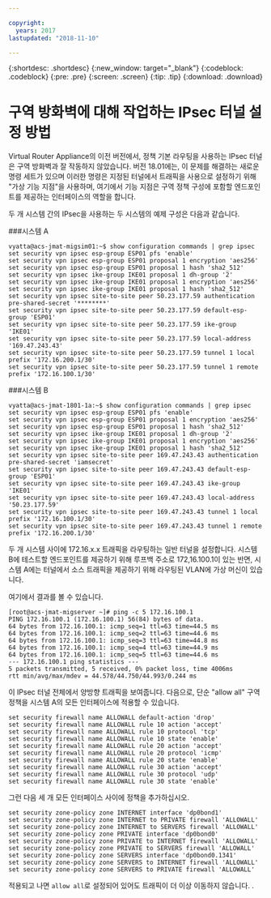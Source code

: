 ```yaml
---

copyright:
  years: 2017
lastupdated: "2018-11-10"

---
```


{:shortdesc: .shortdesc}
{:new_window: target="_blank"}
{:codeblock: .codeblock}
{:pre: .pre}
{:screen: .screen}
{:tip: .tip}
{:download: .download}

# 구역 방화벽에 대해 작업하는 IPsec 터널 설정 방법
Virtual Router Appliance의 이전 버전에서, 정책 기본 라우팅을 사용하는 IPsec 터널은 구역 방화벽과 잘 작동하지 않았습니다. 버전 18.01에는, 이 문제를 해결하는 새로운 명령 세트가 있으며 이러한 명령은 지정된 터널에서 트래픽을 사용으로 설정하기 위해 "가상 기능 지점"을 사용하며, 여기에서 기능 지점은 구역 정책 구성에 포함할 엔드포인트를 제공하는 인터페이스의 역할을 합니다. 

두 개 시스템 간의 IPsec을 사용하는 두 시스템의 예제 구성은 다음과 같습니다. 

###시스템 A
```
vyatta@acs-jmat-migsim01:~$ show configuration commands | grep ipsec
set security vpn ipsec esp-group ESP01 pfs 'enable'
set security vpn ipsec esp-group ESP01 proposal 1 encryption 'aes256'
set security vpn ipsec esp-group ESP01 proposal 1 hash 'sha2_512'
set security vpn ipsec ike-group IKE01 proposal 1 dh-group '2'
set security vpn ipsec ike-group IKE01 proposal 1 encryption 'aes256'
set security vpn ipsec ike-group IKE01 proposal 1 hash 'sha2_512'
set security vpn ipsec site-to-site peer 50.23.177.59 authentication pre-shared-secret '********'
set security vpn ipsec site-to-site peer 50.23.177.59 default-esp-group 'ESP01'
set security vpn ipsec site-to-site peer 50.23.177.59 ike-group 'IKE01'
set security vpn ipsec site-to-site peer 50.23.177.59 local-address '169.47.243.43'
set security vpn ipsec site-to-site peer 50.23.177.59 tunnel 1 local prefix '172.16.200.1/30'
set security vpn ipsec site-to-site peer 50.23.177.59 tunnel 1 remote prefix '172.16.100.1/30'
```

###시스템 B
```
vyatta@acs-jmat-1801-1a:~$ show configuration commands | grep ipsec
set security vpn ipsec esp-group ESP01 pfs 'enable'
set security vpn ipsec esp-group ESP01 proposal 1 encryption 'aes256'
set security vpn ipsec esp-group ESP01 proposal 1 hash 'sha2_512'
set security vpn ipsec ike-group IKE01 proposal 1 dh-group '2'
set security vpn ipsec ike-group IKE01 proposal 1 encryption 'aes256'
set security vpn ipsec ike-group IKE01 proposal 1 hash 'sha2_512'
set security vpn ipsec site-to-site peer 169.47.243.43 authentication pre-shared-secret 'iamsecret'
set security vpn ipsec site-to-site peer 169.47.243.43 default-esp-group 'ESP01'
set security vpn ipsec site-to-site peer 169.47.243.43 ike-group 'IKE01'
set security vpn ipsec site-to-site peer 169.47.243.43 local-address '50.23.177.59'
set security vpn ipsec site-to-site peer 169.47.243.43 tunnel 1 local prefix '172.16.100.1/30'
set security vpn ipsec site-to-site peer 169.47.243.43 tunnel 1 remote prefix '172.16.200.1/30'
```

두 개 시스템 사이에 172.16.x.x 트래픽을 라우팅하는 일반 터널을 설정합니다. 시스템 B에 테스트할 엔드포인트를 제공하기 위해 루프백 주소로 172,16.100.1이 있는 반면, 시스템 A에는 터널에서 소스 트래픽을 제공하기 위해 라우팅된 VLAN에 가상 머신이 있습니다.  

여기에서 결과를 볼 수 있습니다.

```
[root@acs-jmat-migserver ~]# ping -c 5 172.16.100.1
PING 172.16.100.1 (172.16.100.1) 56(84) bytes of data.
64 bytes from 172.16.100.1: icmp_seq=1 ttl=63 time=44.5 ms
64 bytes from 172.16.100.1: icmp_seq=2 ttl=63 time=44.6 ms
64 bytes from 172.16.100.1: icmp_seq=3 ttl=63 time=44.8 ms
64 bytes from 172.16.100.1: icmp_seq=4 ttl=63 time=44.9 ms
64 bytes from 172.16.100.1: icmp_seq=5 ttl=63 time=44.6 ms
--- 172.16.100.1 ping statistics ---
5 packets transmitted, 5 received, 0% packet loss, time 4006ms
rtt min/avg/max/mdev = 44.578/44.750/44.993/0.244 ms
```

이 IPsec 터널 전체에서 양방향 트래픽을 보여줍니다. 다음으로, 단순 "allow all" 구역 정책을 시스템 A의 모든 인터페이스에 적용할 수 있습니다. 

```
set security firewall name ALLOWALL default-action 'drop'
set security firewall name ALLOWALL rule 10 action 'accept'
set security firewall name ALLOWALL rule 10 protocol 'tcp'
set security firewall name ALLOWALL rule 10 state 'enable'
set security firewall name ALLOWALL rule 20 action 'accept'
set security firewall name ALLOWALL rule 20 protocol 'icmp'
set security firewall name ALLOWALL rule 20 state 'enable'
set security firewall name ALLOWALL rule 30 action 'accept'
set security firewall name ALLOWALL rule 30 protocol 'udp'
set security firewall name ALLOWALL rule 30 state 'enable'
```
 
그런 다음 세 개 모든 인터페이스 사이에 정책을 추가하십시오. 

```
set security zone-policy zone INTERNET interface 'dp0bond1'
set security zone-policy zone INTERNET to PRIVATE firewall 'ALLOWALL'
set security zone-policy zone INTERNET to SERVERS firewall 'ALLOWALL'
set security zone-policy zone PRIVATE interface 'dp0bond0'
set security zone-policy zone PRIVATE to INTERNET firewall 'ALLOWALL'
set security zone-policy zone PRIVATE to SERVERS firewall 'ALLOWALL'
set security zone-policy zone SERVERS interface 'dp0bond0.1341'
set security zone-policy zone SERVERS to INTERNET firewall 'ALLOWALL'
set security zone-policy zone SERVERS to PRIVATE firewall 'ALLOWALL'
```

적용되고 나면 `allow all`로 설정되어 있어도 트래픽이 더 이상 이동하지 않습니다. .

